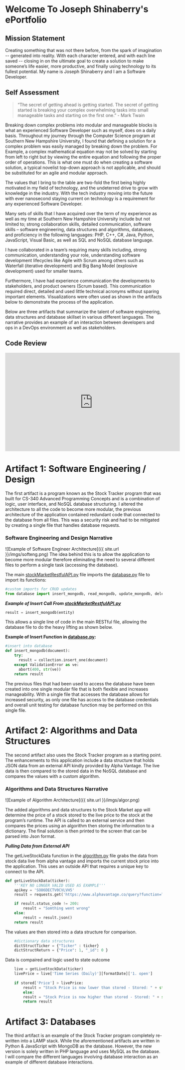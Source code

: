 # Welcome To Joseph Shinaberry's ePortfolio
## Mission Statement 
Creating something that was not there before, from the spark of imagination -- generated into reality. With each character entered, and with each line saved -- closing in on the ultimate goal to create a solution to make someone’s life easier, more productive, and finally using technology to its fullest potential. My name is Joseph Shinaberry and I am a Software Developer. 

## Self Assessment
>“The secret of getting ahead is getting started. The secret of getting started is breaking your complex overwhelming tasks into small manageable tasks and starting on the first one.” - Mark Twain

Breaking down complex problems into modular and manageable blocks is what an experienced Software Developer such as myself, does on a daily basis. Throughout my journey through the Computer Science program at Southern New Hampshire University, I found that defining a solution for a complex problem was easily managed by breaking down the problem. For Example, a complex mathematical equation may not be solved by starting from left to right but by viewing the entire equation and following the proper order of operations. This is what one must do when creating a software solution, a typical novelist top-down approach is not applicable, and should be substituted for an agile and modular approach. 

The values that I bring to the table are two-fold the first being highly motivated in my field of technology, and the undeterred drive to grow with knowledge in the industry. With the tech industry moving into the future with ever nanosecond staying current on technology is a requirement for any experienced Software Developer. 

Many sets of skills that I have acquired over the term of my experience as well as my time at Southern New Hampshire University include but not limited to; strong collaboration skills, detailed communication, software skills – software engineering, data structures and algorithms, databases, and proficiency in the following languages: PHP, C++, C#, Java, Python, JavaScript, Visual Basic, as well as SQL and NoSQL database language. 

I have collaborated in a team’s requiring many skills including, strong communication, understanding your role, understanding software development lifecycles like Agile with Scrum among others such as Waterfall (iterative development) and Big Bang Model (explosive development) used for smaller teams. 

Furthermore, I have had experience communication the developments to stakeholders, and product owners (Scrum based). This communication required direct, detailed and used little technical acronyms without sparing important elements. Visualizations were often used as shown in the artifacts below to demonstrate the process of the application. 

Below are three artifacts that summarize the talent of software engineering, data structures and database skillset in various different languages. The narrative provides an example of an interaction between developers and ops in a DevOps environment as well as stakeholders. 

## Code Review
<iframe width="560" height="315" src="https://www.youtube.com/embed/8OPQqoeDI14" frameborder="0" allow="accelerometer; autoplay; encrypted-media; gyroscope; picture-in-picture" allowfullscreen></iframe>


# Artifact 1: Software Engineering / Design
The first artifact is a program known as the Stock Tracker program that was built for CS-340 Advanced Programming Concepts and is a combination of logic, user interface, and NoSQL database structuring. I altered the architecture to all the code to become more modular, the previous architecture of the application contained redundant code that connected to the database from all files. This was a security risk and had to be mitigated by creating a single file that handles database requests. 

### Software Engineering and Design Narrative
![Example of Software Engineer Architecture]({{ site.url }}/imgs/softeng.png)
The idea behind this is to allow the application to become more modular therefore eliminating the need to several different files to perform a single task (accessing the database).

The main [stockMarketRestfulAPI.py](https://github.com/joseph-shinaberry/joseph-shinaberry.github.io/blob/d651d7c0849d589b53982400257cb51ebb8c40d7/Stock%20Application/stockMarketRestfulAPI.py#L1-L112) file imports the [database.py](https://github.com/joseph-shinaberry/joseph-shinaberry.github.io/blob/dbc5472185c4b1cd8097f48fac7e90f10bd21029/Stock%20Application/database.py#L1-L50) file to import its functions:

```python
#custom imports for CRUD updates
from database import insert_mongodb, read_mongodb, update_mongodb, delete_mongodb
```

***Example of Insert Call From [stockMarketRestfulAPI.py](https://github.com/joseph-shinaberry/joseph-shinaberry.github.io/blob/d651d7c0849d589b53982400257cb51ebb8c40d7/Stock%20Application/stockMarketRestfulAPI.py#L1-L112)***
```python
result = insert_mongodb(entity)
```
This allows a single line of code in the main RESTful file, allowing the database file to do the heavy lifting as shown below. 

**Example of Insert Function in [database.py](https://github.com/joseph-shinaberry/joseph-shinaberry.github.io/blob/dbc5472185c4b1cd8097f48fac7e90f10bd21029/Stock%20Application/database.py#L1-L50):**
```python
#insert into database 
def insert_mongodb(document): 
    try: 
      result = collection.insert_one(document)
    except ValidationError as ve:
      abort(400, str(ve))
    return result
```
The previous files that had been used to access the database have been created into one single modular file that is both flexible and increases manageability. With a single file that accesses the database allows for increased security, as only one file has access to the database credentials and overall unit testing for database function may be performed on this single file. 


# Artifact 2: Algorithms and Data Structures
The second artifact also uses the Stock Tracker program as a starting point. The enhancements to this application include a data structure that holds JSON data from an external API kindly provided by Alpha Vantage. The live data is then compared to the stored data in the NoSQL database and compares the values with a custom algorithm.

###  Algorithms and Data Structures Narrative
![Example of Algorithm Architecture]({{ site.url }}/imgs/algor.png)

The added algorithms and data structures to the Stock Market app will determine the price of a stock stored to the live price to the stock at the program’s runtime. The API is called to an external service and then compares the prices using an algorithm then storing the information to a dictionary. The final solution is then printed to the screen that can be parsed into Json format. 

***Pulling Data from External API***

The getLiveStockData function in the [algorithm.py](https://github.com/joseph-shinaberry/joseph-shinaberry.github.io/blob/6fd05edfd3564d36fae3544466fa73573b165404/Stock%20Application/algorithm.py#L1-L70) file grabs the data from stock data live from alpha vantage and imports the current stock price into the application. This uses an outside API that requires a unique key to connect to the API. 
```python
def getLiveStockData(ticker):
	'''KEY NO LONGER VALID USED AS EXAMPLE'''
	apikey = 'SO86DECTV0CVLVH5' 
	result = requests.get('https://www.alphavantage.co/query?function=TIME_SERIES_DAILY&symbol='+ticker+'&apikey=' + apikey)

	if result.status_code != 200: 
		result = "Somthing went wrong"
	else:
		result = result.json()
	return result
```
The values are then stored into a data structure for comparison. 

```python
	#dictionary data structures 
	dictStructTicker = {"Ticker" : ticker}
	dictStructReturn = {"Price": 1, "_id": 0 }
```
Data is compaired and logic used to state outcome
```python
	live = getLiveStockData(ticker)
	livePrice = live['Time Series (Daily)'][formatDate]['1. open']
   	
   	if stored['Price'] > livePrice:
   		result = "Stock Price is now lower than stored - Stored: " + str(stored['Price']) + " Live " + str(livePrice)
    	else:
		result = "Stock Price is now higher than stored - Stored: " + str(stored['Price']) + " Live " + str(livePrice)
    	return result
```

# Artifact 3: Databases
The third artifact is an example of the Stock Tracker program completely re-written into a LAMP stack. While the aforementioned artifacts are written in Python & JavaScript with MongoDB as the database. However, the new version is solely written in PHP language and uses MySQL as the database. I will compare the different languages involving database interaction as an example of different database interactions.


